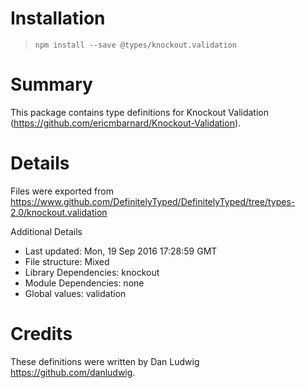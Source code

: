 # Installation
> `npm install --save @types/knockout.validation`

# Summary
This package contains type definitions for Knockout Validation (https://github.com/ericmbarnard/Knockout-Validation).

# Details
Files were exported from https://www.github.com/DefinitelyTyped/DefinitelyTyped/tree/types-2.0/knockout.validation

Additional Details
 * Last updated: Mon, 19 Sep 2016 17:28:59 GMT
 * File structure: Mixed
 * Library Dependencies: knockout
 * Module Dependencies: none
 * Global values: validation

# Credits
These definitions were written by Dan Ludwig <https://github.com/danludwig>.
